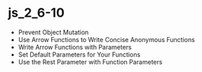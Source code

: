 # js_2_6-10
* Prevent Object Mutation
* Use Arrow Functions to Write Concise Anonymous Functions
* Write Arrow Functions with Parameters
* Set Default Parameters for Your Functions
* Use the Rest Parameter with Function Parameters
